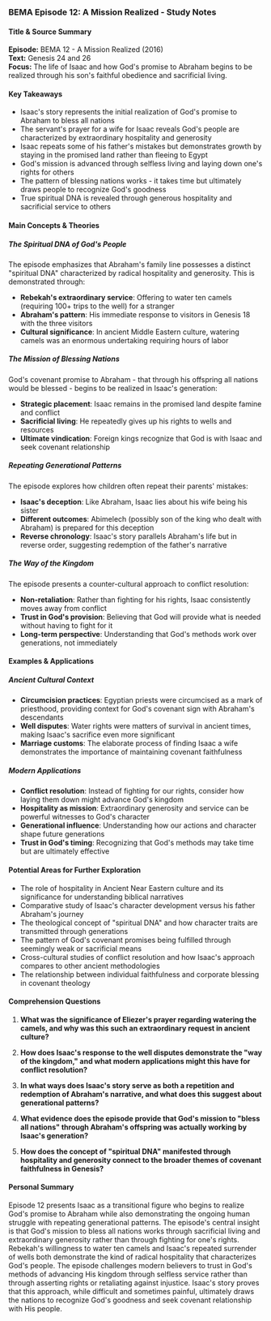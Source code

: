 ### BEMA Episode 12: A Mission Realized - Study Notes

#### Title & Source Summary

**Episode:** BEMA 12 - A Mission Realized (2016)  
**Text:** Genesis 24 and 26  
**Focus:** The life of Isaac and how God's promise to Abraham begins to be realized through his son's faithful obedience and sacrificial living.

#### Key Takeaways

- Isaac's story represents the initial realization of God's promise to Abraham to bless all nations
- The servant's prayer for a wife for Isaac reveals God's people are characterized by extraordinary hospitality and generosity
- Isaac repeats some of his father's mistakes but demonstrates growth by staying in the promised land rather than fleeing to Egypt
- God's mission is advanced through selfless living and laying down one's rights for others
- The pattern of blessing nations works - it takes time but ultimately draws people to recognize God's goodness
- True spiritual DNA is revealed through generous hospitality and sacrificial service to others

#### Main Concepts & Theories

##### The Spiritual DNA of God's People

The episode emphasizes that Abraham's family line possesses a distinct "spiritual DNA" characterized by radical hospitality and generosity. This is demonstrated through:

- **Rebekah's extraordinary service**: Offering to water ten camels (requiring 100+ trips to the well) for a stranger
- **Abraham's pattern**: His immediate response to visitors in Genesis 18 with the three visitors
- **Cultural significance**: In ancient Middle Eastern culture, watering camels was an enormous undertaking requiring hours of labor

##### The Mission of Blessing Nations

God's covenant promise to Abraham - that through his offspring all nations would be blessed - begins to be realized in Isaac's generation:

- **Strategic placement**: Isaac remains in the promised land despite famine and conflict
- **Sacrificial living**: He repeatedly gives up his rights to wells and resources
- **Ultimate vindication**: Foreign kings recognize that God is with Isaac and seek covenant relationship

##### Repeating Generational Patterns

The episode explores how children often repeat their parents' mistakes:

- **Isaac's deception**: Like Abraham, Isaac lies about his wife being his sister
- **Different outcomes**: Abimelech (possibly son of the king who dealt with Abraham) is prepared for this deception
- **Reverse chronology**: Isaac's story parallels Abraham's life but in reverse order, suggesting redemption of the father's narrative

##### The Way of the Kingdom

The episode presents a counter-cultural approach to conflict resolution:

- **Non-retaliation**: Rather than fighting for his rights, Isaac consistently moves away from conflict
- **Trust in God's provision**: Believing that God will provide what is needed without having to fight for it
- **Long-term perspective**: Understanding that God's methods work over generations, not immediately

#### Examples & Applications

##### Ancient Cultural Context

- **Circumcision practices**: Egyptian priests were circumcised as a mark of priesthood, providing context for God's covenant sign with Abraham's descendants
- **Well disputes**: Water rights were matters of survival in ancient times, making Isaac's sacrifice even more significant
- **Marriage customs**: The elaborate process of finding Isaac a wife demonstrates the importance of maintaining covenant faithfulness

##### Modern Applications

- **Conflict resolution**: Instead of fighting for our rights, consider how laying them down might advance God's kingdom
- **Hospitality as mission**: Extraordinary generosity and service can be powerful witnesses to God's character
- **Generational influence**: Understanding how our actions and character shape future generations
- **Trust in God's timing**: Recognizing that God's methods may take time but are ultimately effective

#### Potential Areas for Further Exploration

- The role of hospitality in Ancient Near Eastern culture and its significance for understanding biblical narratives
- Comparative study of Isaac's character development versus his father Abraham's journey
- The theological concept of "spiritual DNA" and how character traits are transmitted through generations
- The pattern of God's covenant promises being fulfilled through seemingly weak or sacrificial means
- Cross-cultural studies of conflict resolution and how Isaac's approach compares to other ancient methodologies
- The relationship between individual faithfulness and corporate blessing in covenant theology

#### Comprehension Questions

1. **What was the significance of Eliezer's prayer regarding watering the camels, and why was this such an extraordinary request in ancient culture?**

2. **How does Isaac's response to the well disputes demonstrate the "way of the kingdom," and what modern applications might this have for conflict resolution?**

3. **In what ways does Isaac's story serve as both a repetition and redemption of Abraham's narrative, and what does this suggest about generational patterns?**

4. **What evidence does the episode provide that God's mission to "bless all nations" through Abraham's offspring was actually working by Isaac's generation?**

5. **How does the concept of "spiritual DNA" manifested through hospitality and generosity connect to the broader themes of covenant faithfulness in Genesis?**

#### Personal Summary

Episode 12 presents Isaac as a transitional figure who begins to realize God's promise to Abraham while also demonstrating the ongoing human struggle with repeating generational patterns. The episode's central insight is that God's mission to bless all nations works through sacrificial living and extraordinary generosity rather than through fighting for one's rights. Rebekah's willingness to water ten camels and Isaac's repeated surrender of wells both demonstrate the kind of radical hospitality that characterizes God's people. The episode challenges modern believers to trust in God's methods of advancing His kingdom through selfless service rather than through asserting rights or retaliating against injustice. Isaac's story proves that this approach, while difficult and sometimes painful, ultimately draws the nations to recognize God's goodness and seek covenant relationship with His people.